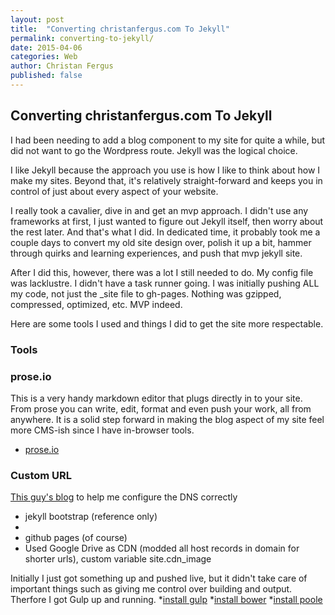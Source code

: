 ```yaml
---
layout: post
title:  "Converting christanfergus.com To Jekyll"
permalink: converting-to-jekyll/
date: 2015-04-06
categories: Web
author: Christan Fergus
published: false
---
```


## Converting christanfergus.com To Jekyll
I had been needing to add a blog component to my site for quite a while, but did not want to go the Wordpress route. Jekyll was the logical choice. 

I like Jekyll because the approach you use is how I like to think about how I make my sites. Beyond that, it's relatively straight-forward and keeps you in control of just about every aspect of your website.

I really took a cavalier, dive in and get an mvp approach. I didn't use any frameworks at first, I just wanted to figure out Jekyll itself, then worry about the rest later. And that's what I did. In dedicated time, it probably took me a couple days to convert my old site design over, polish it up a bit, hammer through quirks and learning experiences, and push that mvp jekyll site.

After I did this, however, there was a lot I still needed to do. My config file was lacklustre. I didn't have a task runner going. I was initially pushing ALL my code, not just the _site file to gh-pages. Nothing was gzipped, compressed, optimized, etc. MVP indeed. 

Here are some tools I used and things I did to get the site more respectable. 

### Tools

### prose.io
This is a very handy markdown editor that plugs directly in to your site. From prose you can write, edit, format and even push your work, all from anywhere. It is a solid step forward in making the blog aspect of my site feel more CMS-ish since I have in-browser tools.
* [prose.io](http://prose.io)

### Custom URL
[This guy's blog](http://davidensinger.com/2013/03/setting-the-dns-for-github-pages-on-namecheap/) to help me configure the DNS correctly
 
* jekyll bootstrap (reference only)
* 
* github pages (of course)
* Used Google Drive as CDN (modded all host records in domain for shorter urls), custom variable site.cdn_image

Initially I just got something up and pushed live, but it didn't take care of important things such as giving me control over building and output. Therfore I got Gulp up and running.
*[install gulp](https://github.com/gulpjs/gulp/blob/master/docs/getting-started.md) 
*[install bower](http://bower.io/)
*[install poole](https://github.com/iamcarrico/generator-poole)
